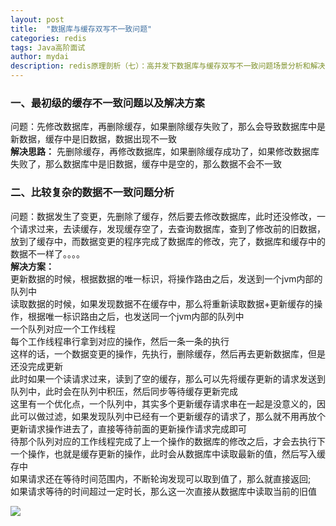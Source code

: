 ```yaml
---
layout: post
title:  "数据库与缓存双写不一致问题"
categories: redis
tags: Java高阶面试
author: mydai
description: redis原理剖析（七）：高并发下数据库与缓存双写不一致问题场景分析和解决方案
---
```


### 一、最初级的缓存不一致问题以及解决方案
问题：先修改数据库，再删除缓存，如果删除缓存失败了，那么会导致数据库中是新数据，缓存中是旧数据，数据出现不一致<br/>
**解决思路：**
先删除缓存，再修改数据库，如果删除缓存成功了，如果修改数据库失败了，那么数据库中是旧数据，缓存中是空的，那么数据不会不一致<br/>

### 二、比较复杂的数据不一致问题分析
问题：数据发生了变更，先删除了缓存，然后要去修改数据库，此时还没修改，一个请求过来，去读缓存，发现缓存空了，去查询数据库，查到了修改前的旧数据，放到了缓存中，而数据变更的程序完成了数据库的修改，完了，数据库和缓存中的数据不一样了。。。。<br/>
**解决方案：**<br/>
更新数据的时候，根据数据的唯一标识，将操作路由之后，发送到一个jvm内部的队列中<br/>
读取数据的时候，如果发现数据不在缓存中，那么将重新读取数据+更新缓存的操作，根据唯一标识路由之后，也发送同一个jvm内部的队列中<br/>
一个队列对应一个工作线程<br/>
每个工作线程串行拿到对应的操作，然后一条一条的执行<br/>
这样的话，一个数据变更的操作，先执行，删除缓存，然后再去更新数据库，但是还没完成更新<br/>
此时如果一个读请求过来，读到了空的缓存，那么可以先将缓存更新的请求发送到队列中，此时会在队列中积压，然后同步等待缓存更新完成<br/>
这里有一个优化点，一个队列中，其实多个更新缓存请求串在一起是没意义的，因此可以做过滤，如果发现队列中已经有一个更新缓存的请求了，那么就不用再放个更新请求操作进去了，直接等待前面的更新操作请求完成即可<br/>
待那个队列对应的工作线程完成了上一个操作的数据库的修改之后，才会去执行下一个操作，也就是缓存更新的操作，此时会从数据库中读取最新的值，然后写入缓存中<br/>
如果请求还在等待时间范围内，不断轮询发现可以取到值了，那么就直接返回;<br/> 如果请求等待的时间超过一定时长，那么这一次直接从数据库中读取当前的旧值<br/>

<html>
	<img src="{{ site.baseurl}}/assets/images/post_imgs/复杂的数据库+缓存双写一致保障方案.png"  />
</html>

